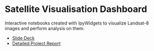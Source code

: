 # Satellite Visualisation Dashboard

Interactive notebooks created with IpyWidgets to visualize Landsat-8 images and perform analysis on them.

- [Slide Deck](https://docs.google.com/presentation/d/1p8o5_qJIJQnMy-z_sgZRag0jQwAWXbzzIWUwcV4trew/edit?usp=sharing)
- [Detailed Project Report](https://github.com/theadityasam/satdash/blob/master/Project_Report%20(2).pdf)
